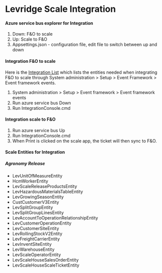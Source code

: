 # Levridge Scale Integration

#### Azure service bus explorer for Integration 
1.	Down: F&O to scale
2.	Up: Scale to F&O
3.	Appsettings.json - configuration file, edit file to switch between up and down

#### Integration F&O to scale 
Here is the [Integration List](https://teams.microsoft.com/_#/xlsx/viewer/teams/https:~2F~2Fstoneridgesoft.sharepoint.com~2Fsites~2Flevridge~2FShared%20Documents~2FGeneral~2FDevelopment~2FIntegration~2FIntegration%20Event%20Ordered%20Entity%20List.xlsx?threadId=19:7aa3b4752ccd44c38b06dca038958883@thread.skype&baseUrl=https:~2F~2Fstoneridgesoft.sharepoint.com~2Fsites~2Flevridge&fileId=8AEC9593-E967-4418-8201-6E6158C18F3E&ctx=files&viewerAction=edit)
which lists the entities needed when integrating F&O to scale through System administration > Setup > Event Framework > Event framework events.
1.	System administration > Setup > Event framework > Event framework events
2.	Run azure service bus Down
3.	Run IntegrationConsole.cmd

#### Integration scale to F&O
1.	Run azure service bus Up
2.	Run IntegrationConsole.cmd
3.	When Print is clicked on the scale app, the ticket will then sync to F&O.

#### Scale Entities for Integration
##### Agronomy Release
- LevUnitOfMeasureEntity
- HcmWorkerEntity
- LevScaleReleaseProductsEntity
- LevHazardousMaterialsTableEntity
- LevGrowingSeasonEntity
- CustCustomerV3Entity
- LevSplitGroupEntity
- LevSplitGroupLinesEntity
- LevAccountToOperationRelationshipEntity
- LevCustomerOperationEntity
- LevCustomerSiteEntity
- LevRollingStockV2Entity
- LevFreightCarrierEntity
- LevInventSiteEntity
- LevWarehouseEntity
- LevScaleOperatorEntity
- LevScaleHouseSalesOrderEntity
- LevScaleHouseScaleTicketEntity
